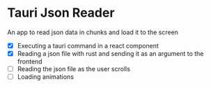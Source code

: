 # Tauri Json Reader
An app to read json data in chunks and load it to the screen

- [x] Executing a tauri command in a react component
- [x] Reading a json file with rust and sending it as an argument to the frontend
- [ ] Reading the json file as the user scrolls
- [ ] Loading animations
